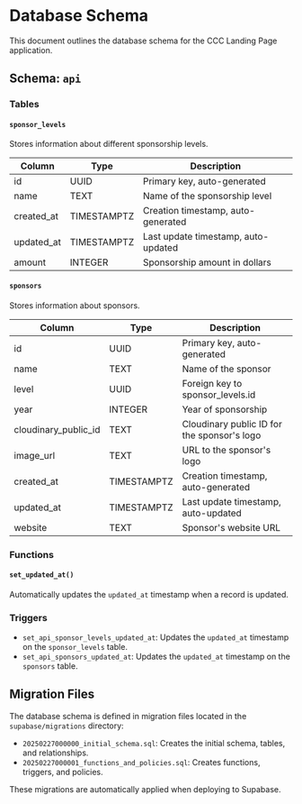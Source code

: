 # Database Schema

This document outlines the database schema for the CCC Landing Page application.

## Schema: `api`

### Tables

#### `sponsor_levels`

Stores information about different sponsorship levels.

| Column | Type | Description |
|--------|------|-------------|
| id | UUID | Primary key, auto-generated |
| name | TEXT | Name of the sponsorship level |
| created_at | TIMESTAMPTZ | Creation timestamp, auto-generated |
| updated_at | TIMESTAMPTZ | Last update timestamp, auto-updated |
| amount | INTEGER | Sponsorship amount in dollars |

#### `sponsors`

Stores information about sponsors.

| Column | Type | Description |
|--------|------|-------------|
| id | UUID | Primary key, auto-generated |
| name | TEXT | Name of the sponsor |
| level | UUID | Foreign key to sponsor_levels.id |
| year | INTEGER | Year of sponsorship |
| cloudinary_public_id | TEXT | Cloudinary public ID for the sponsor's logo |
| image_url | TEXT | URL to the sponsor's logo |
| created_at | TIMESTAMPTZ | Creation timestamp, auto-generated |
| updated_at | TIMESTAMPTZ | Last update timestamp, auto-updated |
| website | TEXT | Sponsor's website URL |

### Functions

#### `set_updated_at()`

Automatically updates the `updated_at` timestamp when a record is updated.

### Triggers

- `set_api_sponsor_levels_updated_at`: Updates the `updated_at` timestamp on the `sponsor_levels` table.
- `set_api_sponsors_updated_at`: Updates the `updated_at` timestamp on the `sponsors` table.

## Migration Files

The database schema is defined in migration files located in the `supabase/migrations` directory:

- `20250227000000_initial_schema.sql`: Creates the initial schema, tables, and relationships.
- `20250227000001_functions_and_policies.sql`: Creates functions, triggers, and policies.

These migrations are automatically applied when deploying to Supabase.

